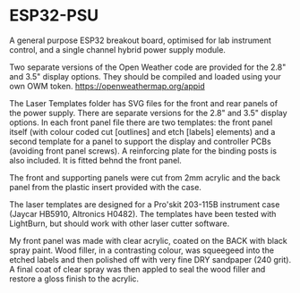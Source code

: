 # ESP32-PSU
A general purpose ESP32 breakout board, optimised for lab instrument control, and a single channel hybrid power supply module.

Two separate versions of the Open Weather code are provided for the 2.8" and 3.5" display options. They should be compiled and loaded using your own OWM token. https://openweathermap.org/appid

The Laser Templates folder has SVG files for the front and rear panels of the power supply. There are separate versions for the 2.8" and 3.5" display options. In each front panel file there are two templates: the front panel itself (with colour coded cut [outlines] and etch [labels] elements) and a second template for a panel to support the display and controller PCBs (avoiding front panel screws). A reinforcing plate for the binding posts is also included. It is fitted behnd the front panel.

The front and supporting panels were cut from 2mm acrylic and the back panel from the plastic insert provided with the case.

The laser templates are designed for a Pro'skit 203-115B instrument case (Jaycar HB5910, Altronics H0482). The templates have been tested with LightBurn, but should work with other laser cutter software. 

My front panel was made with clear acrylic, coated on the BACK with black spray paint. Wood filler, in a contrasting colour, was squeegeed into the etched labels and then polished off with very fine DRY sandpaper (240 grit). A final coat of clear spray was then appled to seal the wood filler and restore a gloss finish to the acrylic.
